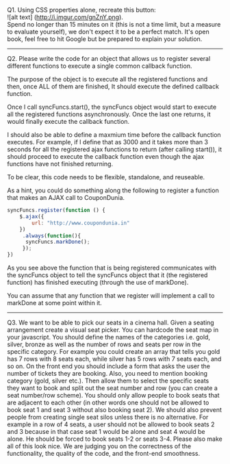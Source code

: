 Q1. Using CSS properties alone, recreate this button: 
<br>
![alt text] (http://i.imgur.com/gnZnY.png).<br> Spend no longer than 15 minutes on it (this is not a time limit, but a measure to evaluate yourself), we don't expect it to be a perfect match. It's open book, feel free to hit Google but be prepared to explain your solution.

---

Q2. Please write the code for an object that allows us to register several different functions to execute a single common callback function. 

The purpose of the object is to execute all the registered functions and then, once ALL of them are finished, It should execute the defined callback function.

Once I call syncFuncs.start(), the syncFuncs object would start to execute all the registered functions asynchronously. Once the last one returns, it would finally execute the callback function.

I should also be able to define a maxmium time before the callback function executes. For example, if I define that as 3000 and it takes more than 3 seconds for all the registered ajax functions to return (after calling start()), it should proceed to execute the callback function even though the ajax functions have not finished returning.

To be clear, this code needs to be flexible, standalone, and reuseable. 

As a hint, you could do something along the following to register a function that makes an AJAX call to CouponDunia.

```javascript
syncFuncs.register(function () {
	$.ajax({
 		url: "http://www.coupondunia.in"
	})
 	 .always(function(){ 
	  syncFuncs.markDone();
     });
})
```

As you see above the function that is being registered communicates with the syncFuncs object to tell the syncFuncs object that it (the registered function) has finished executing (through the use of markDone).

You can assume that any function that we register will implement a call to markDone at some point within it.

---

Q3. We want to be able to pick our seats in a cinema hall. Given a seating arrangement create a visual seat picker. 
You can hardcode the seat map in your javascript. You should define the names of the categories i.e. gold, silver, bronze as well as the number of rows and seats per row in the specific category. For example you could create an array that tells you gold has 7 rows with 8 seats each, while silver has 5 rows with 7 seats each, and so on.
On the front end you should include a form that asks the user the number of tickets they are booking. Also, you need to mention booking category (gold, silver etc.). Then allow them to select the specific seats they want to book and split out the seat number and row (you can create a seat number/row scheme).
You should only allow people to book seats that are adjacent to each other (in other words one should not be allowed to book seat 1 and seat 3 without also booking seat 2). 
We should also prevent people from creating single seat silos unless there is no alternative. For example in a row of 4 seats, a user should not be allowed to book seats 2 and 3 because in that case seat 1 would be alone and seat 4 would be alone. He should be forced to book seats 1-2 or seats 3-4.
Please also make all of this look nice. We are judging you on the correctness of the functionality, the quality of the code, and the front-end smoothness.


